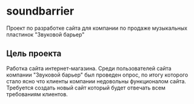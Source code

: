 # soundbarrier
Проект по разработке сайта для компании по продаже музыкальных пластинок "Звуковой барьер"
## **Цель проекта** 
Работка сайта интернет-магазина.
Среди пользователей сайта компании "Звуковой барьер" был проведен опрос, по итогу которого стало ясно что клиенты компании недовольны функционалом сайта. Требуется создать новый сайт который будет отвечать всем требованиям клиентов.
